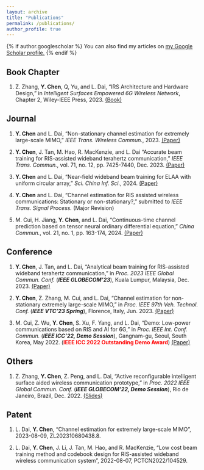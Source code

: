 ```yaml
---
layout: archive
title: "Publications"
permalink: /publications/
author_profile: true
---
```


{% if author.googlescholar %}
  You can also find my articles on <u><a href="{{author.googlescholar}}">my Google Scholar profile</a>.</u>
{% endif %}

<!-- {% include base_path %} -->

<!-- {% for post in site.publications reversed %}
  {% include archive-single.html %}
{% endfor %} -->

## Book Chapter

1. Z. Zhang, **Y. Chen**, Q, Yu, and L. Dai, “IRS Architecture and Hardware Design,” in *Intelligent Surfaces Empowered 6G Wireless Network*, Chapter 2, Wiley-IEEE Press, 2023. [(Book)](https://www.wiley.com/en-ie/Intelligent+Surfaces+Empowered+6G+Wireless+Network-p-9781119913092)

## Journal

1. **Y. Chen** and L. Dai, “Non-stationary channel estimation for extremely large-scale MIMO,” *IEEE Trans. Wireless Commun.*, 2023. [(Paper)](https://hericenes.github.io/yuhaochen.github.io/files/TWC.pdf)

2. **Y. Chen**, J. Tan, M. Hao, R. MacKenzie, and L. Dai “Accurate beam training for RIS-assisted wideband terahertz communication,” *IEEE Trans. Commun.*, vol. 71, no. 12, pp. 7425-7440, Dec. 2023. [(Paper)](https://hericenes.github.io/yuhaochen.github.io/files/Accurate_Beam_Training_for_RIS-Assisted_Wideband_Terahertz_Communication.pdf) 

3. **Y. Chen** and L. Dai, “Near-field wideband beam training for ELAA with uniform circular array,” *Sci. China Inf. Sci.*, 2024. [(Paper)](https://hericenes.github.io/yuhaochen.github.io/files/UCA_BT.pdf)

4. **Y. Chen** and L. Dai, “Channel estimation for RIS assisted wireless communications: Stationary or non-stationary?,” submitted to *IEEE Trans. Signal Process.* (Major Revision)

5. M. Cui, H. Jiang, **Y. Chen**, and L. Dai, “Continuous-time channel prediction based on tensor neural ordinary differential equation,” *China Commun.*, vol. 21, no. 1, pp. 163-174, 2024. [(Paper)](https://hericenes.github.io/yuhaochen.github.io/files/Neural%20ODE.pdf) 

## Conference

1. **Y. Chen**, J. Tan, and L. Dai, “Analytical beam training for RIS-assisted wideband terahertz communication,” in *Proc. 2023 IEEE Global Commun. Conf.* (<b><i>IEEE GLOBECOM’23</i></b>), Kuala Lumpur, Malaysia, Dec. 2023. [(Paper)](https://hericenes.github.io/yuhaochen.github.io/files/m16585-chen%20final.pdf)

2. **Y. Chen**, Z. Zhang, M. Cui, and L. Dai, “Channel estimation for non-stationary extremely large-scale MIMO,” in *Proc. IEEE 97th Veh. Technol. Conf.* (<b><i>IEEE VTC’23 Spring</i></b>), Florence, Italy, Jun. 2023. [(Paper)](https://hericenes.github.io/yuhaochen.github.io/files/VTC.pdf)

3. M. Cui, Z. Wu, **Y. Chen**, S. Xu, F. Yang, and L. Dai, “Demo: Low-power communications based on RIS and AI for 6G,” in *Proc. IEEE Int. Conf. Commun.* (<b><i>IEEE ICC’22, Demo Session</i></b>), Gangnam-gu, Seoul, South Korea, May 2022. (<font color=red><b>IEEE ICC 2022 Outstanding Demo Award</b></font>) [(Paper)](https://hericenes.github.io/yuhaochen.github.io/files/Demo%20Low-power%20communications%20based%20on%20RIS%20and%20AI%20for%206G.pdf)

## Others

1. Z. Zhang, **Y. Chen**, Z. Peng, and L. Dai, “Active reconfigurable intelligent surface aided wireless communication prototype,” in *Proc. 2022 IEEE Global Commun. Conf.* (<b><i>IEEE GLOBECOM’22, Demo Session</i></b>), Rio de Janeiro, Brazil, Dec. 2022. [(Slides)](https://hericenes.github.io/yuhaochen.github.io/files/ActiveDemo.pdf)

## Patent

1. L. Dai, **Y. Chen**, “Channel estimation for extremely large-scale MIMO”, 2023-08-09, ZL202310680438.8.

2. L. Dai, **Y. Chen**, J. Li, J. Tan, M. Hao, and R. MacKenzie, “Low cost beam training method and codebook design for RIS-assisted wideband wireless communication system”, 2022-08-07, PCTCN2022/104529.
 